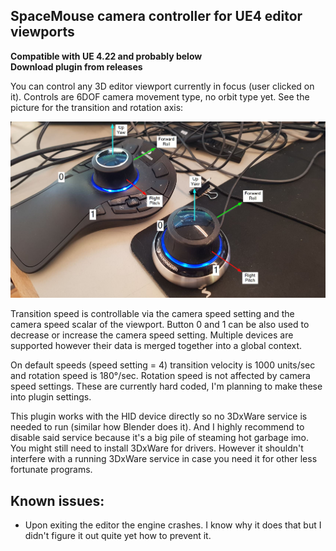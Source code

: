 ## SpaceMouse camera controller for UE4 editor viewports

**Compatible with UE 4.22 and probably below**  
**Download plugin from releases**

You can control any 3D editor viewport currently in focus (user clicked on it). Controls are 6DOF camera movement type, no orbit type yet. See the picture for the transition and rotation axis:

![Alt text](/ReadmeMedia/coordinates.jpg?raw=true "Coordinates")

Transition speed is controllable via the camera speed setting and the camera speed scalar of the viewport. Button 0 and 1 can be also used to decrease or increase the camera speed setting. Multiple devices are supported however their data is merged together into a global context.

On default speeds (speed setting = 4) transition velocity is 1000 units/sec and rotation speed is 180°/sec. Rotation speed is not affected by camera speed settings. These are currently hard coded, I'm planning to make these into plugin settings.

This plugin works with the HID device directly so no 3DxWare service is needed to run (similar how Blender does it). And I highly recommend to disable said service because it's a big pile of steaming hot garbage imo. You might still need to install 3DxWare for drivers. However it shouldn't interfere with a running 3DxWare service in case you need it for other less fortunate programs.

## Known issues:

* Upon exiting the editor the engine crashes. I know why it does that but I didn't figure it out quite yet how to prevent it.